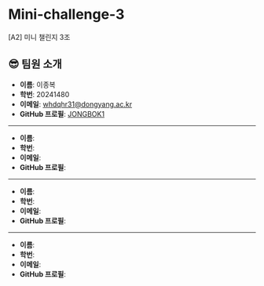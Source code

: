 # Mini-challenge-3
[A2] 미니 챌린지 3조


## 😎 팀원 소개

- **이름**: 이종복
- **학번**: 20241480
- **이메일**: whdqhr31@dongyang.ac.kr
- **GitHub 프로필**: [JONGBOK1](https://github.com/JONGBOK1)

---

- **이름**: 
- **학번**: 
- **이메일**: 
- **GitHub 프로필**: 

---

- **이름**: 
- **학번**: 
- **이메일**: 
- **GitHub 프로필**: 

---

- **이름**: 
- **학번**: 
- **이메일**: 
- **GitHub 프로필**: 





